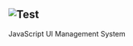 ![Test](https://user-images.githubusercontent.com/13824197/31257099-af7bbeba-aa04-11e7-8a60-ea2cc96c9cee.png "forklift.js")
---
JavaScript UI Management System
